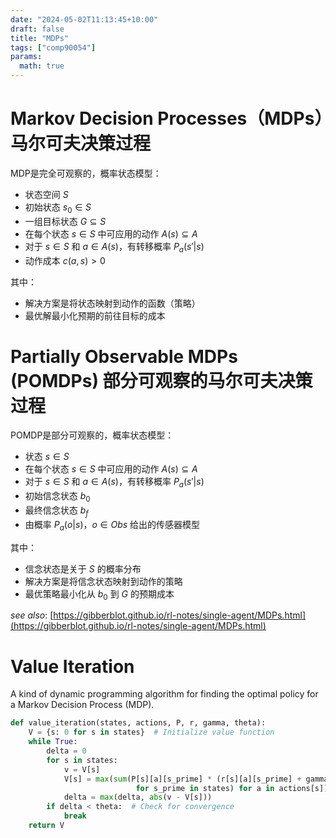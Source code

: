 ```yaml
---
date: "2024-05-02T11:13:45+10:00"
draft: false
title: "MDPs"
tags: ["comp90054"]
params:
  math: true
---
```




# Markov Decision Processes（MDPs）马尔可夫决策过程

MDP是完全可观察的，概率状态模型：
- 状态空间 $S$
- 初始状态 $s_0 \in S$
- 一组目标状态 $G \subseteq S$
- 在每个状态 $s \in S$ 中可应用的动作 $A(s) \subseteq A$
- 对于 $s \in S$ 和 $a \in A(s)$，有转移概率 $P_a(s'|s)$
- 动作成本 $c(a,s) > 0$

其中：
- 解决方案是将状态映射到动作的函数（策略）
- 最优解最小化预期的前往目标的成本

# Partially Observable MDPs (POMDPs) 部分可观察的马尔可夫决策过程
POMDP是部分可观察的，概率状态模型：
- 状态 $s \in S$
- 在每个状态 $s \in S$ 中可应用的动作 $A(s) \subseteq A$
- 对于 $s \in S$ 和 $a \in A(s)$，有转移概率 $P_a(s'|s)$
- 初始信念状态 $b_0$
- 最终信念状态 $b_f$
- 由概率 $P_a(o|s)$，$o \in Obs$ 给出的传感器模型

其中：
- 信念状态是关于 $S$ 的概率分布
- 解决方案是将信念状态映射到动作的策略
- 最优策略最小化从 $b_0$ 到 $G$ 的预期成本




*see also*: [https://gibberblot.github.io/rl-notes/single-agent/MDPs.html](https://gibberblot.github.io/rl-notes/single-agent/MDPs.html)


# Value Iteration

A kind of dynamic programming algorithm for finding the optimal policy for a Markov Decision Process (MDP).

```python
def value_iteration(states, actions, P, r, gamma, theta):
    V = {s: 0 for s in states}  # Initialize value function
    while True:
        delta = 0
        for s in states:
            v = V[s]
            V[s] = max(sum(P[s][a][s_prime] * (r[s][a][s_prime] + gamma * V[s_prime])
                            for s_prime in states) for a in actions[s])
            delta = max(delta, abs(v - V[s]))
        if delta < theta:  # Check for convergence
            break
    return V
```